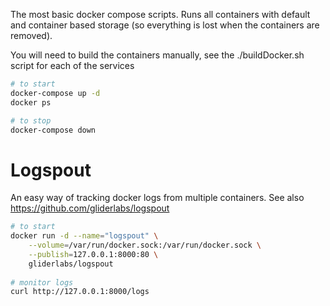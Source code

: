 The most basic docker compose scripts. Runs all containers 
with default and container based storage (so everything is lost when the containers
are removed).

You will need to build the containers manually, see the ./buildDocker.sh script 
for each of the services

```bash
# to start
docker-compose up -d
docker ps 

# to stop
docker-compose down
```

# Logspout 

An easy way of tracking docker logs from multiple containers. See also
https://github.com/gliderlabs/logspout

```bash
# to start 
docker run -d --name="logspout" \
	--volume=/var/run/docker.sock:/var/run/docker.sock \
	--publish=127.0.0.1:8000:80 \
	gliderlabs/logspout
	
# monitor logs
curl http://127.0.0.1:8000/logs
```
